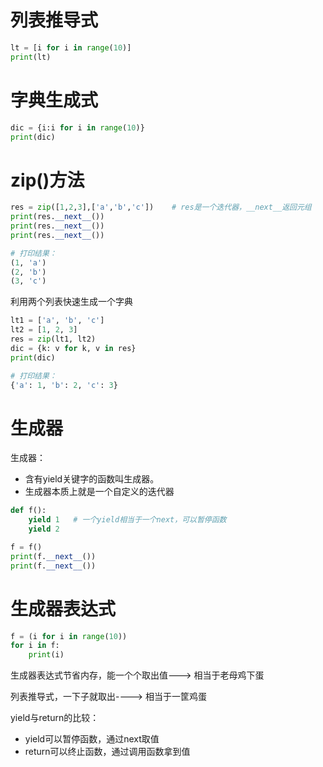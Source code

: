 # 列表推导式

```python
lt = [i for i in range(10)]
print(lt)
```

# 字典生成式

```python
dic = {i:i for i in range(10)}
print(dic)
```

# zip()方法

```python
res = zip([1,2,3],['a','b','c'])    # res是一个迭代器，__next__返回元组
print(res.__next__())
print(res.__next__())
print(res.__next__())

# 打印结果：
(1, 'a')
(2, 'b')
(3, 'c')
```

利用两个列表快速生成一个字典

```python
lt1 = ['a', 'b', 'c']
lt2 = [1, 2, 3]
res = zip(lt1, lt2)
dic = {k: v for k, v in res}
print(dic)

# 打印结果：
{'a': 1, 'b': 2, 'c': 3}
```

# 生成器

生成器：

- 含有yield关键字的函数叫生成器。
- 生成器本质上就是一个自定义的迭代器

```python
def f():
    yield 1   # 一个yield相当于一个next，可以暂停函数
    yield 2

f = f()
print(f.__next__())
print(f.__next__())
```

# 生成器表达式

```python
f = (i for i in range(10))
for i in f:
    print(i)
```

生成器表达式节省内存，能一个个取出值---> 相当于老母鸡下蛋

列表推导式，一下子就取出----> 相当于一筐鸡蛋

yield与return的比较：

- yield可以暂停函数，通过next取值
- return可以终止函数，通过调用函数拿到值